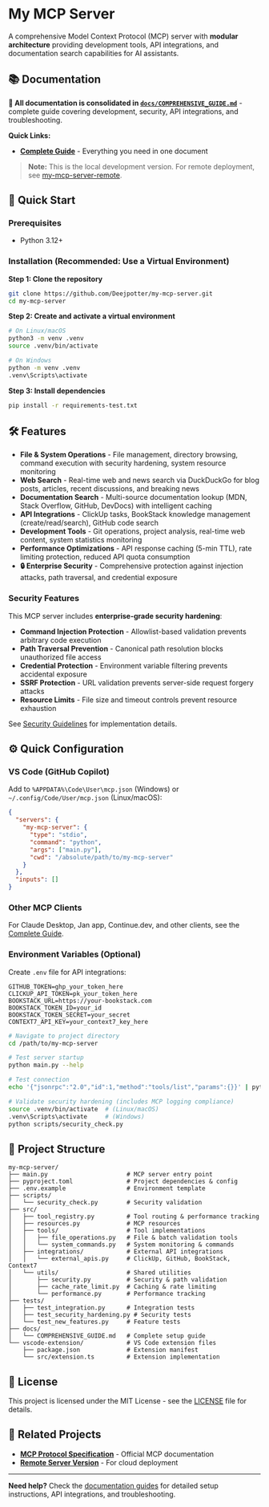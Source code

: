 # My MCP Server

A comprehensive Model Context Protocol (MCP) server with **modular architecture** providing development tools, API integrations, and documentation search capabilities for AI assistants.

## 📚 **Documentation**

**📂 All documentation is consolidated in [`docs/COMPREHENSIVE_GUIDE.md`](docs/COMPREHENSIVE_GUIDE.md)** - complete guide covering development, security, API integrations, and troubleshooting.

**Quick Links:**

- **[Complete Guide](docs/COMPREHENSIVE_GUIDE.md)** - Everything you need in one document

> **Note:** This is the local development version. For remote deployment, see [my-mcp-server-remote](https://github.com/Deejpotter/my-mcp-server-remote).

## 🚀 **Quick Start**

### **Prerequisites**

- Python 3.12+

### **Installation (Recommended: Use a Virtual Environment)**

**Step 1: Clone the repository**

```bash
git clone https://github.com/Deejpotter/my-mcp-server.git
cd my-mcp-server
```

**Step 2: Create and activate a virtual environment**

```bash
# On Linux/macOS
python3 -m venv .venv
source .venv/bin/activate

# On Windows
python -m venv .venv
.venv\Scripts\activate
```

**Step 3: Install dependencies**

```bash
pip install -r requirements-test.txt
```

## 🛠️ **Features**

- **File & System Operations** - File management, directory browsing, command execution with security hardening, system resource monitoring
- **Web Search** - Real-time web and news search via DuckDuckGo for blog posts, articles, recent discussions, and breaking news
- **Documentation Search** - Multi-source documentation lookup (MDN, Stack Overflow, GitHub, DevDocs) with intelligent caching
- **API Integrations** - ClickUp tasks, BookStack knowledge management (create/read/search), GitHub code search
- **Development Tools** - Git operations, project analysis, real-time web content, system statistics monitoring
- **Performance Optimizations** - API response caching (5-min TTL), rate limiting protection, reduced API quota consumption
- **🔒 Enterprise Security** - Comprehensive protection against injection attacks, path traversal, and credential exposure

### **Security Features**

This MCP server includes **enterprise-grade security hardening**:

- **Command Injection Protection** - Allowlist-based validation prevents arbitrary code execution
- **Path Traversal Prevention** - Canonical path resolution blocks unauthorized file access  
- **Credential Protection** - Environment variable filtering prevents accidental exposure
- **SSRF Protection** - URL validation prevents server-side request forgery attacks
- **Resource Limits** - File size and timeout controls prevent resource exhaustion

See [Security Guidelines](docs/SECURITY_GUIDELINES.md) for implementation details.

## ⚙️ **Quick Configuration**

### **VS Code (GitHub Copilot)**

Add to `%APPDATA%\Code\User\mcp.json` (Windows) or `~/.config/Code/User/mcp.json` (Linux/macOS):

```json
{
  "servers": {
    "my-mcp-server": {
      "type": "stdio",
      "command": "python",
      "args": ["main.py"],
      "cwd": "/absolute/path/to/my-mcp-server"
    }
  },
  "inputs": []
}
```

### **Other MCP Clients**

For Claude Desktop, Jan app, Continue.dev, and other clients, see the [Complete Guide](docs/COMPREHENSIVE_GUIDE.md).

### **Environment Variables (Optional)**

Create `.env` file for API integrations:

```env
GITHUB_TOKEN=ghp_your_token_here
CLICKUP_API_TOKEN=pk_your_token_here
BOOKSTACK_URL=https://your-bookstack.com
BOOKSTACK_TOKEN_ID=your_id
BOOKSTACK_TOKEN_SECRET=your_secret
CONTEXT7_API_KEY=your_context7_key_here
```

```bash
# Navigate to project directory
cd /path/to/my-mcp-server

# Test server startup
python main.py --help

# Test connection
echo '{"jsonrpc":"2.0","id":1,"method":"tools/list","params":{}}' | python main.py

# Validate security hardening (includes MCP logging compliance)
source .venv/bin/activate  # (Linux/macOS)
.venv\Scripts\activate     # (Windows)
python scripts/security_check.py
```

## 📁 **Project Structure**

```text
my-mcp-server/
├── main.py                      # MCP server entry point
├── pyproject.toml               # Project dependencies & config
├── .env.example                 # Environment template
├── scripts/
│   └── security_check.py        # Security validation
├── src/
│   ├── tool_registry.py         # Tool routing & performance tracking
│   ├── resources.py             # MCP resources
│   ├── tools/                   # Tool implementations
│   │   ├── file_operations.py   # File & batch validation tools
│   │   └── system_commands.py   # System monitoring & commands
│   ├── integrations/            # External API integrations
│   │   └── external_apis.py     # ClickUp, GitHub, BookStack, Context7
│   └── utils/                   # Shared utilities
│       ├── security.py          # Security & path validation
│       ├── cache_rate_limit.py  # Caching & rate limiting
│       └── performance.py       # Performance tracking
├── tests/
│   ├── test_integration.py      # Integration tests
│   ├── test_security_hardening.py # Security tests
│   └── test_new_features.py     # Feature tests
├── docs/
│   └── COMPREHENSIVE_GUIDE.md   # Complete setup guide
└── vscode-extension/            # VS Code extension files
    ├── package.json             # Extension manifest
    └── src/extension.ts         # Extension implementation
```

## 📄 **License**

This project is licensed under the MIT License - see the [LICENSE](LICENSE) file for details.

## 🔗 **Related Projects**

- **[MCP Protocol Specification](https://modelcontextprotocol.io/)** - Official MCP documentation
- **[Remote Server Version](https://github.com/Deejpotter/my-mcp-server-remote)** - For cloud deployment

---

**Need help?** Check the [documentation guides](docs/) for detailed setup instructions, API integrations, and troubleshooting.
